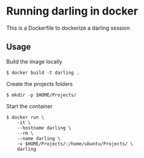 # Running darling in docker

This is a Dockerfile to dockerize a darling session

## Usage

Build the image locally

    $ docker build -t darling .

Create the projects folders

    $ mkdir -p $HOME/Projects/

Start the container

    $ docker run \
        -it \
        --hostname darling \
        --rm \
        --name darling \
        -v $HOME/Projects/:/home/ubuntu/Projects/ \
        darling
